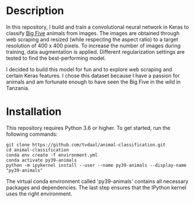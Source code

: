 # Description
In this repository, I build and train a convolutional neural network in Keras to classify [Big Five](https://en.wikipedia.org/wiki/Big_five_game) animals from images. The images are obtained through web scraping and resized (while respecting the aspect ratio) to a target resolution of 400 x 400 pixels. To increase the number of images during training, data augmentation is applied. Different regularization settings are tested to find the best-performing model.

I decided to build this model for fun and to explore web scraping and certain Keras features. I chose this dataset because I have a passion for animals and am fortunate enough to have seen the Big Five in the wild in Tanzania.

# Installation
This repository requires Python 3.6 or higher. To get started, run the following commands:

```
git clone https://github.com/tvdaal/animal-classification.git
cd animal-classification
conda env create -f environment.yml
conda activate py39-animals
python -m ipykernel install --user --name py39-animals --display-name "py39-animals"
```

The virtual conda environment called 'py39-animals' contains all necessary packages and dependencies. The last step ensures that the IPython kernel uses the right environment.

